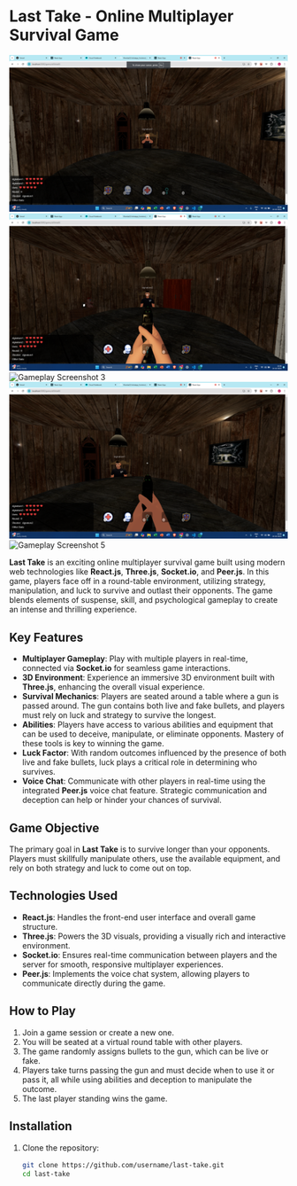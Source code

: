 # Last Take - Online Multiplayer Survival Game

![Gameplay Screenshot 1](https://github.com/Khanba22/online-game/blob/main/ScreenShots/Screenshot%20(425).png)
![Gameplay Screenshot 2](https://github.com/Khanba22/online-game/blob/main/ScreenShots/Screenshot%20(426).png)
![Gameplay Screenshot 3]([https://github.com/Khanba22/online-game/blob/main/ScreenShots/Screenshot%20(426).png](https://github.com/Khanba22/online-game/blob/main/ScreenShots/Screenshot%20(427).png))
![Gameplay Screenshot 4](
https://github.com/Khanba22/online-game/blob/main/ScreenShots/Screenshot%20(428).png
)
![Gameplay Screenshot 5]([https://github.com/Khanba22/online-game/blob/main/ScreenShots/Screenshot%20(426).png](https://github.com/Khanba22/online-game/blob/main/ScreenShots/Screenshot%20(429).png))

**Last Take** is an exciting online multiplayer survival game built using modern web technologies like **React.js**, **Three.js**, **Socket.io**, and **Peer.js**. In this game, players face off in a round-table environment, utilizing strategy, manipulation, and luck to survive and outlast their opponents. The game blends elements of suspense, skill, and psychological gameplay to create an intense and thrilling experience.

## Key Features

- **Multiplayer Gameplay**: Play with multiple players in real-time, connected via **Socket.io** for seamless game interactions.
- **3D Environment**: Experience an immersive 3D environment built with **Three.js**, enhancing the overall visual experience.
- **Survival Mechanics**: Players are seated around a table where a gun is passed around. The gun contains both live and fake bullets, and players must rely on luck and strategy to survive the longest.
- **Abilities**: Players have access to various abilities and equipment that can be used to deceive, manipulate, or eliminate opponents. Mastery of these tools is key to winning the game.
- **Luck Factor**: With random outcomes influenced by the presence of both live and fake bullets, luck plays a critical role in determining who survives.
- **Voice Chat**: Communicate with other players in real-time using the integrated **Peer.js** voice chat feature. Strategic communication and deception can help or hinder your chances of survival.

## Game Objective

The primary goal in **Last Take** is to survive longer than your opponents. Players must skillfully manipulate others, use the available equipment, and rely on both strategy and luck to come out on top.

## Technologies Used

- **React.js**: Handles the front-end user interface and overall game structure.
- **Three.js**: Powers the 3D visuals, providing a visually rich and interactive environment.
- **Socket.io**: Ensures real-time communication between players and the server for smooth, responsive multiplayer experiences.
- **Peer.js**: Implements the voice chat system, allowing players to communicate directly during the game.

## How to Play

1. Join a game session or create a new one.
2. You will be seated at a virtual round table with other players.
3. The game randomly assigns bullets to the gun, which can be live or fake.
4. Players take turns passing the gun and must decide when to use it or pass it, all while using abilities and deception to manipulate the outcome.
5. The last player standing wins the game.

## Installation

1. Clone the repository:
   ```bash
   git clone https://github.com/username/last-take.git
   cd last-take
